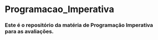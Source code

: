 # Programacao_Imperativa

### Este é o repositório da matéria de Programação Imperativa para as avaliações.